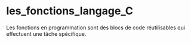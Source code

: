 # les_fonctions_langage_C
Les fonctions en programmation sont des blocs de code réutilisables qui effectuent une tâche spécifique.

